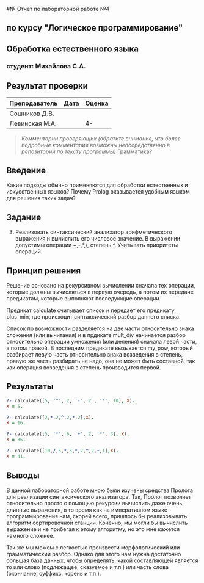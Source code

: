 #№ Отчет по лабораторной работе №4
## по курсу "Логическое программирование"

## Обработка естественного языка

### студент: Михайлова С.А.

## Результат проверки

| Преподаватель     | Дата         |  Оценка       |
|-------------------|--------------|---------------|
| Сошников Д.В. |              |               |
| Левинская М.А.|              |    4-         |

> *Комментарии проверяющих (обратите внимание, что более подробные комментарии возможны непосредственно в репозитории по тексту программы)*
Грамматика?

## Введение

Какие подходы обычно применяются для обработки естественных и искусственных языков?
Почему Prolog оказывается удобным языком для решения таких задач?

## Задание

3. Реализовать синтаксический анализатор арифметического выражения и
вычислить его числовое значение. В выражении допустимы операции +,-,*,/,
степень ^. Учитывать приоритеты операций.

## Принцип решения

Решение основано на рекурсивном вычислении сначала тех операции, которые должны вычисляться в первую очередь, а потом их передаче предикатам, которые выполняют последующие операции.

Предикат calculate считывает список и передает его предикату plus_min, где происходит синтаксический разбор данного списка.

Список по возможности разделяется на две части относительно знака сложения (или вычитания) и в прдикате mult_div начинается разбор относительно операции умножения (или деления) сначала левой части, а потом правой. В последним предикате вызывается my_pow, который разбирает левую часть относительно знака возведения в степень, правую же часть разбирать не надо, она не может быть составной, так как операция возведения в степень производится первой. 

## Результаты

```prolog
?- calculate([5, '^', 2, '-', 2 , '*', 10], X).
X = 5.

?- calculate([2,*,2,^,2,*,2],X).
X = 16.

?- calculate([5, '*', 6, '+', 2, '*', 3], X).
X = 36.

?- calculate([10,/,5,*,5,*,2,^,2,+,1],X).
X = 41.
```

## Выводы

В данной лабораторной работе мною были изучены средства Пролога для реализации синтаксического анализатора. Так, Пролог позволяет относительно просто с помощью рекурсии вычислить даже очень длинные выражения, в то время как на императивном языке программирования нам, скорей всего, пришлось бы реализовывать алгоритм сортировочной станции. Конечно, мы могли бы вычислить выражение и не прибегая к этому алгоритму, но это мне кажется намного сложнее. 

Так же мы можем с легкостью произвести морфологический или грамматический разбор. Однако для этого нам нужна достаточно большая база данных, чтобы определять, какой составляющей является то или слово (подлежащее, сказуемое и т.п.) или часть слова (окончание, суффикс, корень и т.п.).
